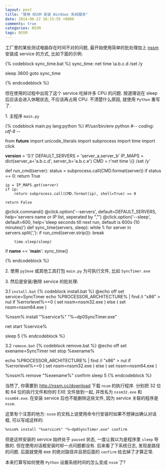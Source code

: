 ```yaml
---
layout: post
title: "使用 NSSM 安装 Windows 系统服务"
date: 2014-06-22 16:15:55 +0800
comments: true
categories: NSSM
tags: NSSM
---
```

工厂里的某些测试电脑存在时间不对的问题, 最开始使用简单的批处理加上 
[nssm](http://nssm.cc/) 安装成 service 的方式, 比如下面的示例:

{% codeblock sync_time.bat %}
sync_time:
net time \\a.b.c.d /set /y

sleep 3600
goto sync_time

{% endcodeblock %}

但在使用的过程中出现了这个 service 吃掉许多 CPU 的问题. 
按道理说在 sleep 后应该会进入休眠状态, 不应该再占用 CPU.
不清楚什么原因, 就使用 `Python` 重写了.

1\. 主程序 `main.py`

{% codeblock main.py lang:python %}
#!/usr/bin/env python
#-*- coding: utf-8 -*-

from __future__ import unicode_literals
import subprocess
import time
import click

__version__ = '0.1'
DEFAULT_SERVERS = 'server_a,server_b'
IP_MAPS = dict(server_a='a.b.c.d', server_b='a.b.c.e')
CMD = r'net time \\{} /set /y'


def run_cmd(server):
    status = subprocess.call(CMD.format(server))
    if status == 0:
        return True

    ip = IP_MAPS.get(server)
    if ip:
        return subprocess.call(CMD.format(ip), shell=True) == 0

    return False


@click.command()
@click.option('--servers', default=DEFAULT_SERVERS,
              help='servers name or IP list, seperated by ","')
@click.option('--sleep', default=600,
              help='sleep seconds till next run, default is 600s (10 minutes)')
def sync_time(servers, sleep):
    while 1:
        for server in servers.split(','):
            if run_cmd(server.strip()):
                break

        time.sleep(sleep)

if __name__ == '__main__':
    sync_time()

{% endcodeblock %}

2\. 使用 `py2exe` 或其他工具打包 `main.py` 为可执行文件, 比如 `SyncTimer.exe`

3\. 然后是安装/删除 service 的批处理:

3\.1 `install.bat`
{% codeblock install.bat %}
@echo off
set service=SyncTimer
echo %PROCESSOR_ARCHITECTURE% | find /i "x86" > nul
if %errorlevel%==0 (
    set nssm=nssm32.exe
) else (
    set nssm=nssm64.exe
)

%nssm% install "%service%" "%~dp0SyncTimer.exe"

net start %service%

sleep 5
{% endcodeblock %}

3\.2 `remove.bat`
{% codeblock remove.bat %}
@echo off
set exename=SyncTimer
net stop %exename%

echo %PROCESSOR_ARCHITECTURE% | find /i "x86" > nul
if %errorlevel%==0 (
    set nssm=nssm32.exe
) else (
    set nssm=nssm64.exe
)

%nssm% remove "%exename%" confirm
sleep 5
{% endcodeblock %}

当然了, 你需要到 <http://nssm.cc/download> 下载 `nssm` 的执行程序.
分别把 32 位和 64 位的执行文件和你的 EXE 文件放到一起, 并改名为 `nssm32.exe` 和 `nssm64.exe`. 在安装 service 后也不能删除这些文件, 因为 service 关联的程序是 `nssm`.

这里有个注意的地方:
`nssm` 的文档上说使用命令行安装时如果不想弹出确认对话框, 可以写成这样的:
```
%nssm% install "%service%" "%~dp0SyncTimer.exe" confirm
```
但是这样安装的 service 始终处于 `paused` 状态, 一度让我以为是程序里 `sleep` 导致的. 但在使用对话框安装时却一点问题都没有.
后来看了下系统日志, 发现是路径的问题. 后面就使用 exe 的绝对路径并且把后面的 `confirm` 给去掉了才算正常.

本来打算写如何使用 `Python` 设置系统时间的怎么变成 `nssm` 了? 
